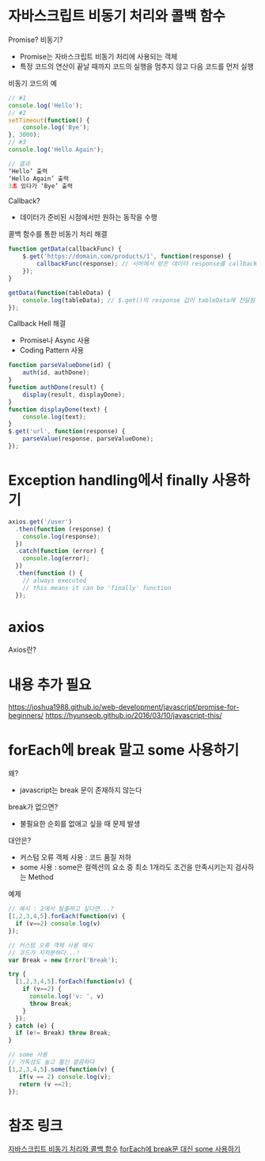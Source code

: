 # 자바스크립트 비동기 처리와 콜백 함수

Promise? 비동기?
- Promise는 자바스크립트 비동기 처리에 사용되는 객체
- 특정 코드의 연산이 끝날 때까지 코드의 실행을 멈추지 않고 다음 코드를 먼저 실행

비동기 코드의 예
```javascript
// #1
console.log('Hello');
// #2
setTimeout(function() {
	console.log('Bye');
}, 3000);
// #3
console.log('Hello Again');

// 결과
‘Hello’ 출력
‘Hello Again’ 출력
3초 있다가 ‘Bye’ 출력
```

Callback?
- 데이터가 준비된 시점에서만 원하는 동작을 수행

콜백 함수를 통한 비동기 처리 해결
```javascript
function getData(callbackFunc) {
	$.get('https://domain.com/products/1', function(response) {
		callbackFunc(response); // 서버에서 받은 데이터 response를 callbackFunc() 함수에 넘겨줌
	});
}

getData(function(tableData) {
	console.log(tableData); // $.get()의 response 값이 tableData에 전달됨
});
```

Callback Hell 해결
- Promise나 Async 사용
- Coding Pattern 사용
```javascript
function parseValueDone(id) {
	auth(id, authDone);
}
function authDone(result) {
	display(result, displayDone);
}
function displayDone(text) {
	console.log(text);
}
$.get('url', function(response) {
	parseValue(response, parseValueDone);
});
```

# Exception handling에서 finally 사용하기
```javascript
axios.get('/user')
  .then(function (response) {
    console.log(response);
  })
  .catch(function (error) {
    console.log(error);
  })
  .then(function () {
	// always executed
	// this means it can be 'finally' function
  }); 
```

# axios

Axios란?

# 내용 추가 필요
https://joshua1988.github.io/web-development/javascript/promise-for-beginners/
https://hyunseob.github.io/2016/03/10/javascript-this/

# forEach에 break 말고 some 사용하기

왜?
- javascript는 break 문이 존재하지 않는다

break가 없으면?
- 불필요한 순회를 없애고 싶을 때 문제 발생

대안은?
- 커스텀 오류 객체 사용 : 코드 품질 저하
- some 사용 : some은 컬렉션의 요소 중 최소 1개라도 조건을 만족시키는지 검사하는 Method

예제
```javascript
// 예시 : 2에서 탈출하고 싶다면...?
[1,2,3,4,5].forEach(function(v) {
  if (v==2) console.log(v)
});

// 커스텀 오류 객체 사용 예시
// 코드가 지저분하다...!
var Break = new Error('Break');

try {
  [1,2,3,4,5].forEach(function(v) {
    if (v==2) {
      console.log('v: ', v)
      throw Break;
    }
  });
} catch (e) {
  if (e!= Break) throw Break; 
}

// some 사용
// 가독성도 높고 훨신 깔끔하다
[1,2,3,4,5].some(function(v) {
   if(v == 2) console.log(v);
   return (v ==2);
});
```

# 참조 링크
[자바스크립트 비동기 처리와 콜백 함수](https://joshua1988.github.io/web-development/javascript/javascript-asynchronous-operation/#%EC%BD%9C%EB%B0%B1-%EC%A7%80%EC%98%A5-callback-hell)
[forEach에 break문 대신 some 사용하기](https://blog.outsider.ne.kr/847)